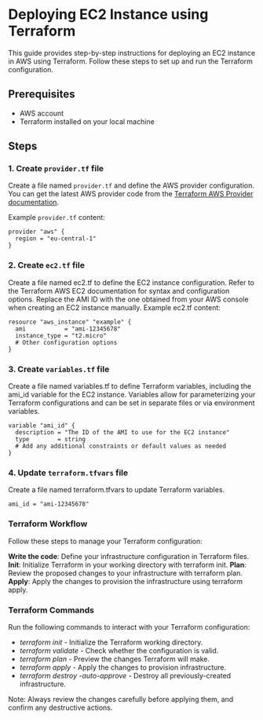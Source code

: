 # Deploying EC2 Instance using Terraform

This guide provides step-by-step instructions for deploying an EC2 instance in AWS using Terraform. Follow these steps to set up and run the Terraform configuration.

## Prerequisites
- AWS account
- Terraform installed on your local machine

## Steps

### 1. Create `provider.tf` file
Create a file named `provider.tf` and define the AWS provider configuration. You can get the latest AWS provider code from the [Terraform AWS Provider documentation](https://registry.terraform.io/providers/hashicorp/aws/latest/docs).

Example `provider.tf` content:
```hcl
provider "aws" {
  region = "eu-central-1"
}
```

### 2. Create `ec2.tf` file
Create a file named ec2.tf to define the EC2 instance configuration. Refer to the Terraform AWS EC2 documentation for syntax and configuration options. Replace the AMI ID with the one obtained from your AWS console when creating an EC2 instance manually.
Example ec2.tf content:
```hcl
resource "aws_instance" "example" {
  ami           = "ami-12345678"
  instance_type = "t2.micro"
  # Other configuration options
}
```

### 3. Create `variables.tf` file
Create a file named variables.tf to define Terraform variables, including the ami_id variable for the EC2 instance. Variables allow for parameterizing your Terraform configurations and can be set in separate files or via environment variables.

```hcl
variable "ami_id" {
  description = "The ID of the AMI to use for the EC2 instance"
  type        = string
  # Add any additional constraints or default values as needed
}
```

### 4. Update `terraform.tfvars` file
Create a file named terraform.tfvars to update Terraform variables.

```hcl
ami_id = "ami-12345678"
```




### Terraform Workflow
Follow these steps to manage your Terraform configuration:

**Write the code**: Define your infrastructure configuration in Terraform files.
**Init**: Initialize Terraform in your working directory with terraform init.
**Plan**: Review the proposed changes to your infrastructure with terraform plan.
**Apply**: Apply the changes to provision the infrastructure using terraform apply.


### Terraform Commands
Run the following commands to interact with your Terraform configuration:

* *terraform init* - Initialize the Terraform working directory.
* *terraform validate* - Check whether the configuration is valid.
* *terraform plan* - Preview the changes Terraform will make.
* *terraform apply* - Apply the changes to provision infrastructure.
* *terraform destroy -auto-approve* - Destroy all previously-created infrastructure.

Note: Always review the changes carefully before applying them, and confirm any destructive actions.



